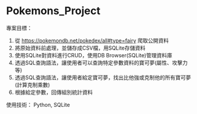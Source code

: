 # Pokemons_Project

專案目標： 
1. 從 https://pokemondb.net/pokedex/all#type=fairy 爬取公開資料
2. 將原始資料前處理，並儲存成CSV檔，用SQLite存儲資料
3. 使用SQLite對資料進行CRUD，使用DB Browser(SQLite)管理資料庫
4. 透過SQL查詢語法，讓使用者可以查詢特定參數資料的寶可夢(屬性、攻擊力等)
5. 透過SQL查詢語法，讓使用者給定寶可夢，找出比他強或克制他的所有寶可夢(計算克制乘數)
6. 根據給定參數，回傳組別統計資料

使用技術： Python, SQLite









